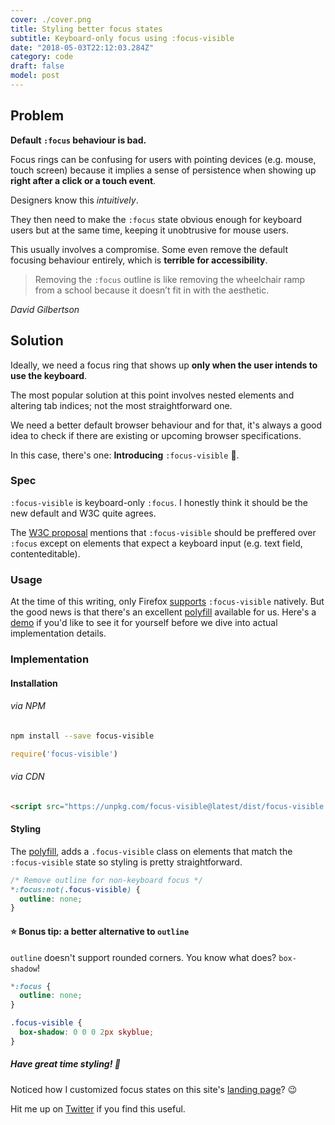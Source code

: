 ```yaml
---
cover: ./cover.png
title: Styling better focus states
subtitle: Keyboard-only focus using :focus-visible
date: "2018-05-03T22:12:03.284Z"
category: code
draft: false
model: post
---
```


## Problem
**Default `:focus` behaviour is bad.**

Focus rings can be confusing for users with pointing devices (e.g. mouse, touch screen) because it implies a sense of persistence when showing up **right after a click or a touch event**.

Designers know this _intuitively_.

They then need to make the `:focus` state obvious enough for keyboard users but at the same time, keeping it unobtrusive for mouse users.

This usually involves a compromise. Some even remove the default focusing behaviour entirely, which is **terrible for accessibility**.

> Removing the `:focus` outline is like removing the wheelchair ramp from a school because it doesn’t fit in with the aesthetic.

<cite>David Gilbertson</cite>

## Solution
Ideally, we need a focus ring that shows up **only when the user intends to use the keyboard**.

The most popular solution at this point involves nested elements and altering tab indices; not the most straightforward one.

We need a better default browser behaviour and for that, it's always a good idea to check if there are existing or upcoming browser specifications.

In this case, there's one: **Introducing** `:focus-visible` 🎉.

### Spec
`:focus-visible` is keyboard-only `:focus`. I honestly think it should be the new default and W3C quite agrees.

The [W3C proposal](https://drafts.csswg.org/selectors-4/#the-focus-visible-pseudo) mentions that `:focus-visible` should be preffered over `:focus` except on elements that expect a keyboard input (e.g. text field, contenteditable).

### Usage
At the time of this writing, only Firefox [supports](https://caniuse.com/#search=focus-visible) `:focus-visible` natively. But the good news is that there's an excellent [polyfill](https://github.com/WICG/focus-visible) available for us. Here's a [demo](https://wicg.github.io/focus-visible/demo/) if you'd like to see it for yourself before we dive into actual implementation details.

### Implementation

#### Installation
###### via NPM
```bash
npm install --save focus-visible
```
```js
require('focus-visible')
```

###### via CDN
```html
<script src="https://unpkg.com/focus-visible@latest/dist/focus-visible.min.js"></script>
```

#### Styling
The [polyfill]((https://github.com/WICG/focus-visible)), adds a `.focus-visible` class on elements that match the `:focus-visible` state so styling is pretty straightforward.
```css
/* Remove outline for non-keyboard focus */
*:focus:not(.focus-visible) {
  outline: none;
}
```

#### ⭐️ Bonus tip: a better alternative to `outline`
`outline` doesn't support rounded corners. You know what does? `box-shadow`!
```css
*:focus {
  outline: none;
}

.focus-visible {
  box-shadow: 0 0 0 2px skyblue;
}
```

##### Have great time styling! 🎨
Noticed how I customized focus states on this site's [landing page](/)? 😉

Hit me up on [Twitter](https://twitter.com/nelonoel) if you find this useful.

